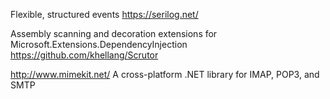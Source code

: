 
Flexible, structured events
https://serilog.net/

Assembly scanning and decoration extensions for Microsoft.Extensions.DependencyInjection
https://github.com/khellang/Scrutor

http://www.mimekit.net/
A cross-platform .NET library for IMAP, POP3, and SMTP

